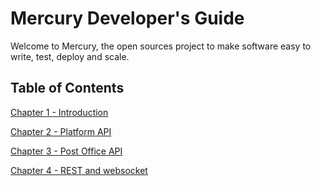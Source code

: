 # Mercury Developer's Guide

Welcome to Mercury, the open sources project to make software easy to write, test, deploy and scale.

## Table of Contents

[Chapter 1 - Introduction](CHAPTER-1.md)

[Chapter 2 - Platform API](CHAPTER-2.md)

[Chapter 3 - Post Office API](CHAPTER-3.md)

[Chapter 4 - REST and websocket](CHAPTER-4.md)

